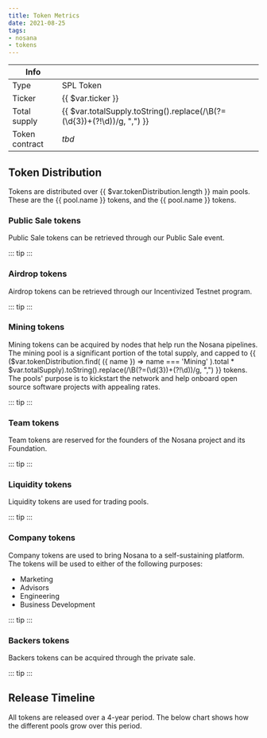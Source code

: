 ```yaml
---
title: Token Metrics
date: 2021-08-25
tags:
- nosana
- tokens
---
```


|Info||
| --- | --- |
| Type | SPL Token |
| Ticker |  {{ $var.ticker }} |
| Total supply | {{ $var.totalSupply.toString().replace(/\B(?=(\d{3})+(?!\d))/g, ",") }} |
| Token contract | *tbd* |

## Token Distribution

Tokens are distributed over {{ $var.tokenDistribution.length }} main pools.
These are the
<span v-for="(pool, index) in $var.tokenDistribution">
<span v-if="index < $var.tokenDistribution.length - 1"><a :href="'#' + pool.name.toLowerCase() + '-tokens'">{{ pool.name }} tokens</a>, </span>
<span v-else> and the <a :href="'#' + pool.name.toLowerCase() + '-tokens'">{{ pool.name }} tokens</a>.</span>
</span>

<TokenDistribution/>

### Public Sale tokens

Public Sale tokens can be retrieved through our Public Sale event.

::: tip
<TokenDescription pool='Public Sale'/>
:::

### Airdrop tokens

Airdrop tokens can be retrieved through our Incentivized Testnet program.

::: tip
<TokenDescription pool='Airdrop'/>
:::

### Mining tokens

Mining tokens can be acquired by nodes that help run the Nosana pipelines.
The mining pool is a significant portion of the total supply, and capped to
{{ ($var.tokenDistribution.find( ({ name }) => name === 'Mining' ).total * $var.totalSupply).toString().replace(/\B(?=(\d{3})+(?!\d))/g, ",") }}
tokens.
The pools' purpose is to kickstart the network and help onboard open source software projects with appealing rates.

::: tip
<TokenDescription pool='Mining'/>
:::

### Team tokens

Team tokens are reserved for the founders of the Nosana project and its Foundation.

::: tip
<TokenDescription pool='Team'/>
:::

### Liquidity tokens

Liquidity tokens are used for trading pools.

::: tip
<TokenDescription pool='Liquidity'/>
:::

### Company tokens

Company tokens are used to bring Nosana to a self-sustaining platform.
The tokens will be used to either of the following purposes:

- Marketing
- Advisors
- Engineering
- Business Development

::: tip
<TokenDescription pool='Company'/>
:::

### Backers tokens

Backers tokens can be acquired through the private sale.

::: tip
<TokenDescription pool='Backers'/>
:::

## Release Timeline

All tokens are released over a 4-year period.
The below chart shows how the different pools grow over this period.

<ReleaseTimeline/>
